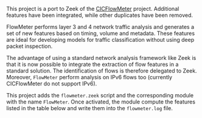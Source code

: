 This project is a port to Zeek of the [CICFlowMeter](https://github.com/ahlashkari/CICFlowMeter) project. Additional features have been integrated, while other duplicates have been removed. 

FlowMeter performs layer 3 and 4 network traffic analysis and generates a set of new features based on timing, volume and metadata. These features are ideal for developing models for traffic classification without using deep packet inspection. 

The advantage of using a standard network analysis framework like Zeek is that it is now possible to integrate the extraction of flow features in a standard solution. The identification of flows is therefore delegated to Zeek. Moreover, `FlowMeter` perform analysis on IPv6 flows too (currently CICFlowMeter do not support IPv6). 

This project adds the `flowmeter.zeek` script and the corresponding module with the name `FlowMeter`. Once activated, the module compute the features listed in the table below and write them into the `flowmeter.log` file. 